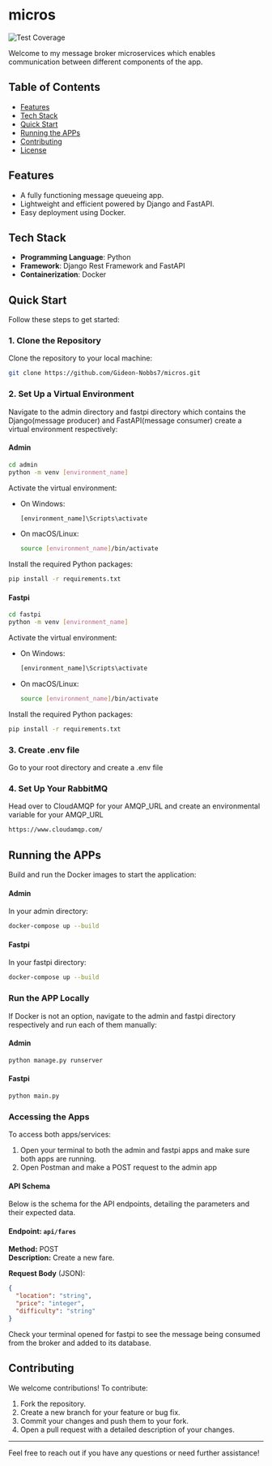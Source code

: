 # micros
![Test Coverage](https://github.com/Gideon-Nobbs7/micros/actions/workflows/ci.yml/badge.svg)

Welcome to my message broker microservices which enables communication between different components of the app.

## Table of Contents
- [Features](#features)
- [Tech Stack](#tech-stack)
- [Quick Start](#quick-start)
- [Running the APPs](#running-the-apps)
- [Contributing](#contributing)
- [License](#license)

## Features
- A fully functioning message queueing app.
- Lightweight and efficient powered by Django and FastAPI.
- Easy deployment using Docker.

## Tech Stack
- **Programming Language**: Python
- **Framework**: Django Rest Framework and FastAPI
- **Containerization**: Docker

## Quick Start

Follow these steps to get started:

### 1. Clone the Repository
Clone the repository to your local machine:
```bash
git clone https://github.com/Gideon-Nobbs7/micros.git
```

### 2. Set Up a Virtual Environment
Navigate to the admin directory and fastpi directory which contains the Django(message producer) and FastAPI(message consumer) create a virtual environment respectively:
#### Admin
```bash
cd admin
python -m venv [environment_name]
```
Activate the virtual environment:
- On Windows:
  ```bash
  [environment_name]\Scripts\activate
  ```
- On macOS/Linux:
  ```bash
  source [environment_name]/bin/activate
  ```
Install the required Python packages:
```bash
pip install -r requirements.txt
```

#### Fastpi
```bash
cd fastpi
python -m venv [environment_name]
```
Activate the virtual environment:
- On Windows:
  ```bash
  [environment_name]\Scripts\activate
  ```
- On macOS/Linux:
  ```bash
  source [environment_name]/bin/activate
  ```
Install the required Python packages:
```bash
pip install -r requirements.txt
```

### 3. Create .env file
Go to your root directory and create a .env file

### 4. Set Up Your RabbitMQ
Head over to CloudAMQP for your AMQP_URL and create an environmental variable for your AMQP_URL
```bash
https://www.cloudamqp.com/
```

## Running the APPs
Build and run the Docker images to start the application:
#### Admin
In your admin directory:
```bash
docker-compose up --build
```

#### Fastpi
In your fastpi directory:
```bash
docker-compose up --build
```

### Run the APP Locally
If Docker is not an option, navigate to the admin and fastpi directory respectively and run each of them manually:
#### Admin
```bash
python manage.py runserver
```
#### Fastpi
```bash
python main.py
```

### Accessing the Apps
To access both apps/services:
1. Open your terminal to both the admin and fastpi apps and make sure both apps are running.
2. Open Postman and make a POST request to the admin app

#### API Schema
Below is the schema for the API endpoints, detailing the parameters and their expected data.

#### Endpoint: `api/fares`
**Method:** POST  
**Description:** Create a new fare.

**Request Body** (JSON):
```json
{
  "location": "string",
  "price": "integer",
  "difficulty": "string"
}
```

Check your terminal opened for fastpi to see the message being consumed from the broker and added to its database.

## Contributing
We welcome contributions! To contribute:
1. Fork the repository.
2. Create a new branch for your feature or bug fix.
3. Commit your changes and push them to your fork.
4. Open a pull request with a detailed description of your changes.

---

Feel free to reach out if you have any questions or need further assistance!
